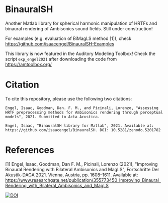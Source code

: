 # BinauralSH
Another Matlab library for spherical harmonic manipulation of HRTFs and binaural rendering of Ambisonics sound fields. Still under construction!

For examples (e.g. evaluation of BiMagLS method [1]), check https://github.com/isaacengel/BinauralSH-Examples

This library is now featured in the Auditory Modeling Toolbox! Check the script ```exp_engel2021``` after downloading the code from https://amtoolbox.org/

# Citation
To cite this repository, please use the following two citations:
```
Engel, Isaac, Goodman, Dan. F. M., and Picinali, Lorenzo, "Assessing HRTF preprocessing methods for Ambisonics rendering through perceptual models", 2021. Submitted to Acta Acustica.

Engel, Isaac, "BinauralSH library for Matlab", 2021. Available at: https://github.com/isaacengel/BinauralSH. DOI: 10.5281/zenodo.5201782
```

# References
[1] Engel, Isaac, Goodman, Dan F. M., Picinali, Lorenzo (2021), "Improving Binaural Rendering with Bilateral Ambisonics and MagLS", Fortschritte Der Akustik-DAGA 2021. Vienna, Austria, pp. 1608–1611. Available at: https://www.researchgate.net/publication/355773450_Improving_Binaural_Rendering_with_Bilateral_Ambisonics_and_MagLS


[![DOI](https://zenodo.org/badge/341323307.svg)](https://zenodo.org/badge/latestdoi/341323307)

